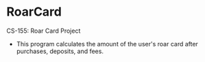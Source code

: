 # RoarCard
CS-155: Roar Card Project

* This program calculates the amount of the user's roar card after purchases, deposits, and fees.
